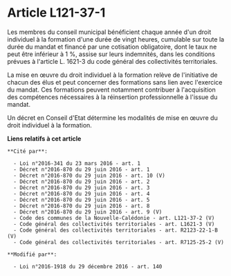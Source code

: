 # Article L121-37-1

Les membres du conseil municipal bénéficient chaque année d'un droit individuel à la formation d'une durée de vingt heures,
cumulable sur toute la durée du mandat et financé par une cotisation obligatoire, dont le taux ne peut être inférieur à 1 %,
assise sur leurs indemnités, dans les conditions prévues à l'article L. 1621-3 du code général des collectivités
territoriales. 

La mise en œuvre du droit individuel à la formation relève de l'initiative de chacun des élus et peut concerner des
formations sans lien avec l'exercice du mandat. Ces formations peuvent notamment contribuer à l'acquisition des compétences
nécessaires à la réinsertion professionnelle à l'issue du mandat. 

Un décret en Conseil d'Etat détermine les modalités de mise en œuvre du droit individuel à la formation.

**Liens relatifs à cet article**

	**Cité par**:

	  - Loi n°2016-341 du 23 mars 2016 - art. 1
	  - Décret n°2016-870 du 29 juin 2016 - art. 1
	  - Décret n°2016-870 du 29 juin 2016 - art. 10 (V)
	  - Décret n°2016-870 du 29 juin 2016 - art. 2
	  - Décret n°2016-870 du 29 juin 2016 - art. 3
	  - Décret n°2016-870 du 29 juin 2016 - art. 4
	  - Décret n°2016-870 du 29 juin 2016 - art. 5
	  - Décret n°2016-870 du 29 juin 2016 - art. 8
	  - Décret n°2016-870 du 29 juin 2016 - art. 9 (V)
	  - Code des communes de la Nouvelle-Calédonie - art. L121-37-2 (V)
	  - Code général des collectivités territoriales - art. L1621-3 (V)
	  - Code général des collectivités territoriales - art. R2123-22-1-B (V)
	  - Code général des collectivités territoriales - art. R7125-25-2 (V)

	**Modifié par**:

	  - Loi n°2016-1918 du 29 décembre 2016 - art. 140
